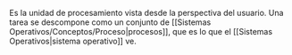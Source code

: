 Es la unidad de procesamiento vista desde la perspectiva del usuario. Una tarea se descompone como un conjunto de [[Sistemas Operativos/Conceptos/Proceso|procesos]], que es lo que el [[Sistemas Operativos|sistema operativo]] ve.